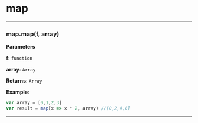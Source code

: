 # map





* * *

### map.map(f, array) 

**Parameters**

**f**: `function`

**array**: `Array`

**Returns**: `Array`

**Example**:
```js
var array = [0,1,2,3]
var result = map(x => x * 2, array) //[0,2,4,6]
```



* * *










